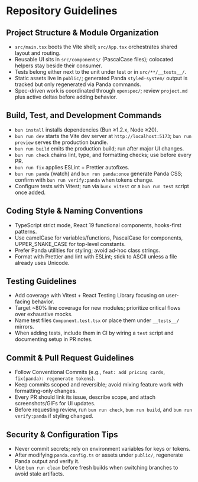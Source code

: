 # Repository Guidelines

## Project Structure & Module Organization
- `src/main.tsx` boots the Vite shell; `src/App.tsx` orchestrates shared layout and routing.
- Reusable UI sits in `src/components/` (PascalCase files); colocated helpers stay beside their consumer.
- Tests belong either next to the unit under test or in `src/**/__tests__/`.
- Static assets live in `public/`; generated Panda `styled-system/` output is tracked but only regenerated via Panda commands.
- Spec-driven work is coordinated through `openspec/`; review `project.md` plus active deltas before adding behavior.

## Build, Test, and Development Commands
- `bun install` installs dependencies (Bun ≥1.2.x, Node ≥20).
- `bun run dev` starts the Vite dev server at `http://localhost:5173`; `bun run preview` serves the production bundle.
- `bun run build` emits the production build; run after major UI changes.
- `bun run check` chains lint, type, and formatting checks; use before every PR.
- `bun run fix` applies ESLint + Prettier autofixes.
- `bun run panda` (watch) and `bun run panda:once` generate Panda CSS; confirm with `bun run verify:panda` when tokens change.
- Configure tests with Vitest; run via `bunx vitest` or a `bun run test` script once added.

## Coding Style & Naming Conventions
- TypeScript strict mode, React 19 functional components, hooks-first patterns.
- Use camelCase for variables/functions, PascalCase for components, UPPER_SNAKE_CASE for top-level constants.
- Prefer Panda utilities for styling; avoid ad-hoc class strings.
- Format with Prettier and lint with ESLint; stick to ASCII unless a file already uses Unicode.

## Testing Guidelines
- Add coverage with Vitest + React Testing Library focusing on user-facing behavior.
- Target ~80% line coverage for new modules; prioritize critical flows over exhaustive mocks.
- Name test files `Component.test.tsx` or place them under `__tests__/` mirrors.
- When adding tests, include them in CI by wiring a `test` script and documenting setup in PR notes.

## Commit & Pull Request Guidelines
- Follow Conventional Commits (e.g., `feat: add pricing cards`, `fix(panda): regenerate tokens`).
- Keep commits scoped and reversible; avoid mixing feature work with formatting-only changes.
- Every PR should link its issue, describe scope, and attach screenshots/GIFs for UI updates.
- Before requesting review, run `bun run check`, `bun run build`, and `bun run verify:panda` if styling changed.

## Security & Configuration Tips
- Never commit secrets; rely on environment variables for keys or tokens.
- After modifying `panda.config.ts` or assets under `public/`, regenerate Panda output and verify it.
- Use `bun run clean` before fresh builds when switching branches to avoid stale artifacts.

